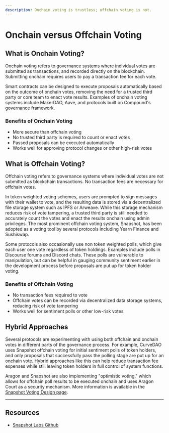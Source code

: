 ```yaml
---
description: Onchain voting is trustless; offchain voting is not.
---
```


# Onchain versus Offchain Voting

## **What is Onchain Voting?**

Onchain voting refers to governance systems where individual votes are submitted as transactions, and recorded directly on the blockchain. Submitting onchain requires users to pay a transaction fee for each vote.

Smart contracts can be designed to execute proposals automatically based on the outcome of onchain votes, removing the need for a trusted third party or core team to enact vote results. Examples of onchain voting systems include MakerDAO, Aave, and protocols built on Compound's governance framework.

### **Benefits of Onchain Voting**

* More secure than offchain voting
* No trusted third party is required to count or enact votes
* Passed proposals can be executed automatically
* Works well for approving protocol changes or other high-risk votes

## **What is Offchain Voting?**

Offchain voting refers to governance systems where individual votes are not submitted as blockchain transactions. No transaction fees are necessary for offchain votes.

In token weighted voting schemes, users are prompted to sign messages with their wallet to vote, and the resulting data is stored via a decentralized file storage system such as IPFS or Arweave. While this storage mechanism reduces risk of vote tampering, a trusted third party is still needed to accurately count the votes and enact the results onchain using admin privileges. The most prominent offchain voting system, Snapshot, has been adopted as a voting tool by several protocols including Yearn Finance and Sushiswap.

Some protocols also occasionally use non token weighted polls, which give each user one vote regardless of token holdings. Examples include polls in Discourse forums and Discord chats. These polls are vulnerable to manipulation, but can be helpful in gauging community sentiment earlier in the development process before proposals are put up for token holder voting.

### **Benefits of Offchain Voting**

* No transaction fees required to vote
* Offchain votes can be recorded via decentralized data storage systems, reducing risk of vote tampering
* Works well for sentiment polls or other low-risk votes

## **Hybrid Approaches**

Several protocols are experimenting with using both offchain and onchain votes in different parts of the governance process. For example, CurveDAO uses Snapshot offchain voting for initial sentiment polls of token holders, and only proposals that successfully pass the polling stage are put up for an onchain vote. Hybrid approaches like this can help reduce transaction fee expenses while still leaving token holders in full control of system functions.

Aragon and Snapshot are also implementing "optimistic voting," which allows for offchain poll results to be executed onchain and uses Aragon Court as a security mechanism. More information is available in the [Snapshot Voting Design page](https://docs.tally.xyz/education/governance-frameworks/snapshot-polls).

***

## **Resources**

* [Snapshot Labs Github](https://github.com/balancer-labs/snapshot)
